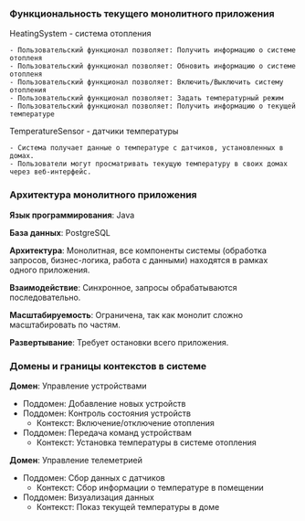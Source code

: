 ### Функциональность текущего монолитного приложения

HeatingSystem - система отопления

```
- Пользовательский функционал позволяет: Получить информацию о системе отопленя
- Пользовательский функционал позволяет: Обновить информацию о системе отопленя
- Пользовательский функционал позволяет: Включить/Выключить систему отопления
- Пользовательский функционал позволяет: Задать температурный режим
- Пользовательский функционал позволяет: Получить информацию о текущей температуре
```

TemperatureSensor - датчики температуры

```
- Система получает данные о температуре с датчиков, установленных в домах.
- Пользователи могут просматривать текущую температуру в своих домах через веб-интерфейс.
```

### Архитектура монолитного приложения

**Язык программирования**: Java

**База данных**: PostgreSQL

**Архитектура**: Монолитная, все компоненты системы (обработка запросов, бизнес-логика, работа с данными) находятся в
рамках одного приложения.

**Взаимодействие**: Синхронное, запросы обрабатываются последовательно.

**Масштабируемость**: Ограничена, так как монолит сложно масштабировать по частям.

**Развертывание**: Требует остановки всего приложения.

### Домены и границы контекстов в системе
**Домен**: Управление устройствами
- Поддомен: Добавление новых устройств
- Поддомен: Контроль состояния устройств
  - Контекст: Включение/отключение отопления
- Поддомен: Передача команд устройствам
  - Контекст: Установка температуры в системе отопления

**Домен**: Управление телеметрией
- Поддомен: Сбор данных с датчиков
  - Контекст: Сбор информации о температуре в помещении
- Поддомен: Визуализация данных
  - Контекст: Показ текущей температуры в доме